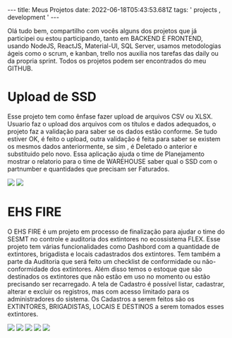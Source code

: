 <div style="padding: 5px;">
---
title: Meus Projetos
date: 2022-06-18T05:43:53.681Z
tags: ' projects , development '
---

Olá tudo bem, compartilho com vocês alguns dos projetos que já participei ou estou participando, tanto em BACKEND E FRONTEND, usando NodeJS, ReactJS, Material-UI, SQL Server, usamos metodologias ágeis como o scrum, e kanban, trello nos auxilia nos tarefas das daily ou da propria sprint.
Todos os projetos podem ser encontrados do meu GITHUB.

<div>
        <h1>Upload de SSD</h1>
        <p>Esse projeto tem como ênfase fazer upload de arquivos CSV ou XLSX.
            Usuario faz o upload dos arquivos com os títulos e dados adequados, o projeto faz a validação para
            saber se os dados estão conforme. Se tudo estiver OK, é feito o upload, outra validação é feita para saber se existem os mesmos dados anteriormente, se sim , é Deletado o anterior e substituido 
            pelo novo. Essa aplicação ajuda o time de Planejamento mostrar o relatorio para o time de WAREHOUSE
            saber qual o SSD com o partnumber e quantidades que precisam ser Faturados.
        </p>
        <img src="../assets/ssd/tela-login-ssd.jpeg"/>
        <img src="../assets/ssd/tela-principal-ssd.jpeg"/>
</div>

<div>
        <h1>EHS FIRE</h1>
        <p>O EHS FIRE é um projeto em processo de finalização para ajudar o time do SESMT no controle e auditoria dos extintores no ecossistema FLEX. 
            Esse projeto tem várias funcionalidades como Dashbord com a quantidade de extintores, brigadista e locais cadastrados dos extintores. Tem também a parte da Auditoria
            que será feito um checklist de conformidade ou não-conformidade dos extintores. Além disso temos o estoque que são destinados os extintores que não estão em uso no 
            momento ou estão precisando ser recarregado.
            A tela de Cadastro é possível listar, cadastrar, alterar e excluir os registros, mas com acesso limitado para os administradores do sistema.
            Os Cadastros a serem feitos são os EXTINTORES, BRIGADISTAS, LOCAIS E DESTINOS a serem tomados esses extintores.
        </p>
        <img src="../assets/ehsfire/tela-login-ehsfire.jpeg"/>
        <img src="../assets/ehsfire/tela-inicio-ehsfire.jpeg"/>
        <img src="../assets/ehsfire/tela-dashbord-ehsfire.jpeg"/>
        <img src="../assets/ehsfire/tela-cadastros-ehsfire.jpeg"/>
        <img src="../assets/ehsfire/tela-cadbrigadista-ehsfire.jpeg"/>
</div>
<br/>